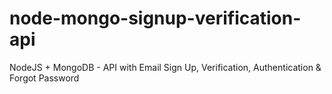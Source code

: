 # node-mongo-signup-verification-api

NodeJS + MongoDB - API with Email Sign Up, Verification, Authentication & Forgot Password
